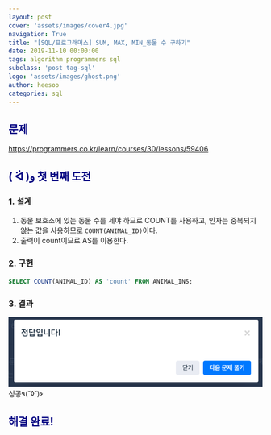 ```yaml
---
layout: post
cover: 'assets/images/cover4.jpg'
navigation: True
title: "[SQL/프로그래머스] SUM, MAX, MIN_동물 수 구하기"
date: 2019-11-10 00:00:00
tags: algorithm programmers sql
subclass: 'post tag-sql'
logo: 'assets/images/ghost.png'
author: heesoo
categories: sql
---
```

## <span style="color:navy">문제</span>
<https://programmers.co.kr/learn/courses/30/lessons/59406>


## <span style="color:navy">( ᐛ )و 첫 번째 도전</span>

### 1. 설계
1. 동물 보호소에 있는 동물 수를 세야 하므로 COUNT를 사용하고, 인자는 중복되지않는 값을 사용하므로 `COUNT(ANIMAL_ID)`이다.
2. 출력이 count이므로 AS를 이용한다.

### 2. 구현
```sql
SELECT COUNT(ANIMAL_ID) AS 'count' FROM ANIMAL_INS;
```
### 3. 결과
![실행결과](./assets/images/191108_5.PNG)
성공٩(˘◊˘)۶

## <span style="color:navy">해결 완료!</span>
